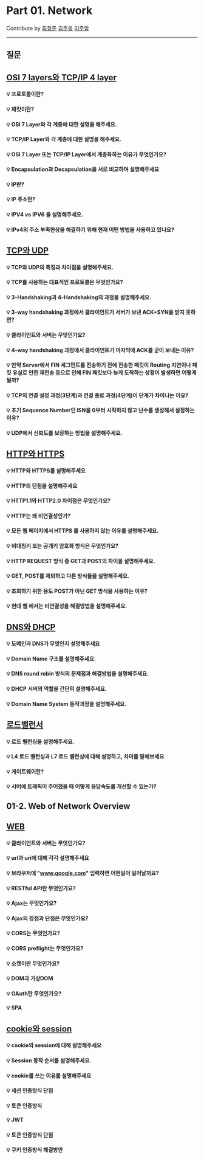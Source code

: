 # Part 01. Network
Contribute by [최창준](./ccj) [김주웅]() [이주암]()

---
## 질문
## [OSI 7 layers와 TCP/IP 4 layer](#osi-7-layers와-tcpip-4-layers-답변)
#### 💡 프로토콜이란?
#### 💡 패킷이란?
#### 💡 OSI 7 Layer와 각 계층에 대한 설명을 해주세요.
#### 💡 TCP/IP Layer와 각 계층에 대한 설명을 해주세요.
#### 💡 OSI 7 Layer 또는 TCP/IP Layer에서 계층화하는 이유가 무엇인가요?
#### 💡 Encapsulation과 Decapsulation을 서로 비교하며 설명해주세요
#### 💡 IP란?
#### 💡 IP 주소란?
#### 💡 IPV4 vs IPV6 을 설명해주세요.
#### 💡 IPv4의 주소 부족현상을 해결하기 위해 현재 어떤 방법을 사용하고 있나요?

## [TCP와 UDP](#tcp와-udp-답변)
#### 💡 TCP와 UDP의 특징과 차이점을 설명해주세요.
#### 💡 TCP를 사용하는 대표적인 프로토콜은 무엇인가요?
#### 💡 3-Handshaking과 4-Handshaking의 과정을 설명해주세요.
#### 💡 3-way handshaking 과정에서 클라이언트가 서버가 보낸 ACK+SYN을 받지 못하면?
#### 💡 클라이언트와 서버는 무엇인가요?
#### 💡 4-way handshaking 과정에서 클라이언트가 마지막에 ACK를 굳이 보내는 이유?
#### 💡 만약 Server에서 FIN 세그먼트를 전송하기 전에 전송한 패킷이 Routing 지연이나 패킷 유실로 인한 재전송 등으로 인해 FIN 패킷보다 늦게 도착하는 상황이 발생하면 어떻게 될까?
#### 💡 TCP의 연결 설정 과정(3단계)과 연결 종료 과정(4단계)이 단계가 차이나는 이유?
#### 💡 초기 Sequence Number인 ISN을 0부터 시작하지 않고 난수를 생성해서 설정하는 이유?
#### 💡 UDP에서 신뢰도를 보장하는 방법을 설명해주세요.


## [HTTP와 HTTPS](#http와-https-답변)
#### 💡 HTTP와 HTTPS를 설명해주세요
#### 💡 HTTP의 단점을 설명해주세요
#### 💡 HTTP1.1와 HTTP2.0 차이점은 무엇인가요?
#### 💡 HTTP는 왜 비연결성인가?
#### 💡 모든 웹 페이지에서 HTTPS 를 사용하지 않는 이유를 설명해주세요.
#### 💡 비대칭키 또는 공개키 암호화 방식은 무엇인가요?
#### 💡 HTTP REQUEST 방식 중 GET과 POST의 차이을 설명해주세요.
#### 💡 GET, POST를 제외하고 다른 방식들을 설명해주세요.
#### 💡 조회하기 위한 용도 POST가 아닌 GET 방식을 사용하는 이유?
#### 💡 현대 웹 에서는 비연결성을 해결방법을 설명해주세요.

## [DNS와 DHCP](#dns와-dhcp-답변)
#### 💡 도메인과 DNS가 무엇인지 설명해주세요
#### 💡 Domain Name 구조를 설명해주세요.
#### 💡 DNS round robin 방식의 문제점과 해결방법을 설명해주세요.
#### 💡 DHCP 서버의 역할을 간단히 설명해주세요.
#### 💡 Domain Name System 동작과정을 설명해주세요.

## [로드밸런서](#로드밸런서-답변)
#### 💡 로드 밸런싱을 설명해주세요.
#### 💡 L4 로드 밸런싱과 L7 로드 밸런싱에 대해 설명하고, 차이를 말해보세요
#### 💡 게이트웨이란?
#### 💡 서버에 트래픽이 주어졌을 때 어떻게 응답속도를 개선할 수 있는가?

## 01-2. Web of Network Overview
## [WEB](#web-답변)
#### 💡 클라이언트와 서버는 무엇인가요?
#### 💡 url과 uri에 대해 각각 설명해주세요
#### 💡 브라우저에 "www.google.com" 입력하면 어떤일이 일어날까요?
#### 💡 RESTful API란 무엇인가요?
#### 💡 Ajax는 무엇인가요?
#### 💡 Ajax의 장점과 단점은 무엇인가요?
#### 💡 CORS는 무엇인가요?
#### 💡 CORS preflight는 무엇인가요?
#### 💡 소켓이란 무엇인가요?
#### 💡 DOM과 가상DOM
#### 💡 OAuth란 무엇인가요?
#### 💡 SPA

## [cookie와 session](#cookie와-session-답변)
#### 💡 cookie와 session에 대해 설명해주세요
#### 💡 Session 동작 순서를 설명해주세요.
#### 💡 cookie를 쓰는 이유를 설명해주세요
#### 💡 세션 인증방식 단점
#### 💡 토큰 인증방식
#### 💡 JWT
#### 💡 토큰 인증방식 단점
#### 💡 쿠키 인증방식 해결방안  
